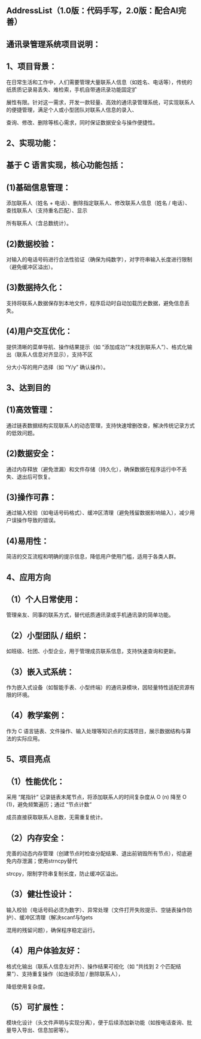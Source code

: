 ## AddressList（1.0版：代码手写，2.0版：配合AI完善）

## 通讯录管理系统项目说明：

## 1、项目背景：

在日常生活和工作中，人们需要管理大量联系人信息（如姓名、电话等），传统的纸质质记录易丢失、难检索，手机自带通讯录功能固定扩

展性有限。针对这一需求，开发一款轻量、高效的通讯录管理系统，可实现联系人的便捷管理，满足个人或小型团队对联系人信息的录入、

查询、修改、删除等核心需求，同时保证数据安全与操作便捷性。

## 2、实现功能：

## 基于 C 语言实现，核心功能包括：

## (1)基础信息管理：

添加联系人（姓名 + 电话）、删除指定联系人、修改联系人信息（姓名 / 电话）、查找联系人（支持重名匹配）、显示

所有联系人（含总数统计）。

## (2)数据校验：

对输入的电话号码进行合法性验证（确保为纯数字），对字符串输入长度进行限制（避免缓冲区溢出）。

## (3)数据持久化：

支持将联系人数据保存到本地文件，程序启动时自动加载历史数据，避免信息丢失。

## (4)用户交互优化：

提供清晰的菜单导航、操作结果提示（如 “添加成功”“未找到联系人”）、格式化输出（联系人信息对齐显示），支持不区

分大小写的用户选择（如 “Y/y” 确认操作）。

## 3、达到目的

## (1)高效管理：

通过链表数据结构实现联系人的动态管理，支持快速增删改查，解决传统记录方式的低效问题。

## (2)数据安全：

通过内存释放（避免泄漏）和文件存储（持久化），确保数据在程序运行中不丢失、退出后可恢复。

## (3)操作可靠：

通过输入校验（如电话号码格式）、缓冲区清理（避免残留数据影响输入），减少用户误操作导致的错误。

## (4)易用性：

简洁的交互流程和明确的提示信息，降低用户使用门槛，适用于各类人群。

## 4、应用方向

## （1）个人日常使用：

管理亲友、同事的联系方式，替代纸质通讯录或手机通讯录的简单功能。

## （2）小型团队 / 组织：

如班级、社团、小型企业，用于管理成员联系信息，支持快速查询和更新。

## （3）嵌入式系统：

作为嵌入式设备（如智能手表、小型终端）的通讯录模块，因轻量特性适配资源有限的环境。

## （4）教学案例：

作为 C 语言链表、文件操作、输入处理等知识点的实践项目，展示数据结构与算法的实际应用。

## 5、项目亮点

## （1）性能优化：

采用 “尾指针” 记录链表末尾节点，将添加联系人的时间复杂度从 O (n) 降至 O (1)，避免频繁遍历；通过 “节点计数”

成员直接获取联系人总数，无需重复统计。

## （2）内存安全：

完善的动态内存管理（创建节点时检查分配结果、退出前销毁所有节点），彻底避免内存泄漏；使用strncpy替代

strcpy，限制字符串复制长度，防止缓冲区溢出。

## （3）健壮性设计：

输入校验（电话号码必须为数字）、异常处理（文件打开失败提示、空链表操作防护）、缓冲区清理（解决scanf与fgets

混用的残留问题），确保程序稳定运行。

## （4）用户体验友好：

格式化输出（联系人信息左对齐）、操作结果可视化（如 “共找到 2 个匹配结果”）、支持重复操作（如连续添加 / 删除联系人），

降低使用复杂度。

## （5）可扩展性：

模块化设计（头文件声明与实现分离），便于后续添加新功能（如按电话查询、批量导入导出、信息加密等）。
